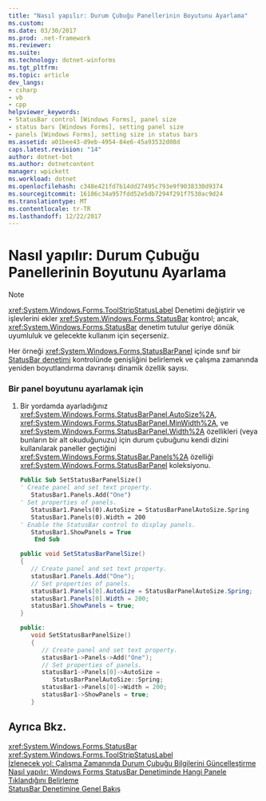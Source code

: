 ```yaml
---
title: "Nasıl yapılır: Durum Çubuğu Panellerinin Boyutunu Ayarlama"
ms.custom: 
ms.date: 03/30/2017
ms.prod: .net-framework
ms.reviewer: 
ms.suite: 
ms.technology: dotnet-winforms
ms.tgt_pltfrm: 
ms.topic: article
dev_langs:
- csharp
- vb
- cpp
helpviewer_keywords:
- StatusBar control [Windows Forms], panel size
- status bars [Windows Forms], setting panel size
- panels [Windows Forms], setting size in status bars
ms.assetid: a01bee43-d9eb-4954-84e6-45a93532d08d
caps.latest.revision: "14"
author: dotnet-bot
ms.author: dotnetcontent
manager: wpickett
ms.workload: dotnet
ms.openlocfilehash: c348e421fd7b14dd27495c793e9f9038330d9374
ms.sourcegitcommit: 16186c34a957fdd52e5db7294f291f7530ac9d24
ms.translationtype: MT
ms.contentlocale: tr-TR
ms.lasthandoff: 12/22/2017
---
```

# <a name="how-to-set-the-size-of-status-bar-panels"></a>Nasıl yapılır: Durum Çubuğu Panellerinin Boyutunu Ayarlama
> [!NOTE]
>  <xref:System.Windows.Forms.ToolStripStatusLabel> Denetimi değiştirir ve işlevlerini ekler <xref:System.Windows.Forms.StatusBar> kontrol; ancak, <xref:System.Windows.Forms.StatusBar> denetim tutulur geriye dönük uyumluluk ve gelecekte kullanım için seçerseniz.  
  
 Her örneği <xref:System.Windows.Forms.StatusBarPanel> içinde sınıf bir [StatusBar denetimi](../../../../docs/framework/winforms/controls/statusbar-control-windows-forms.md) kontrolünde genişliğini belirlemek ve çalışma zamanında yeniden boyutlandırma davranışı dinamik özellik sayısı.  
  
### <a name="to-set-the-size-of-a-panel"></a>Bir panel boyutunu ayarlamak için  
  
1.  Bir yordamda ayarladığınız <xref:System.Windows.Forms.StatusBarPanel.AutoSize%2A>, <xref:System.Windows.Forms.StatusBarPanel.MinWidth%2A>, ve <xref:System.Windows.Forms.StatusBarPanel.Width%2A> özellikleri (veya bunların bir alt okuduğunuzu) için durum çubuğunu kendi dizini kullanılarak paneller geçtiğini <xref:System.Windows.Forms.StatusBar.Panels%2A> özelliği <xref:System.Windows.Forms.StatusBarPanel> koleksiyonu.  
  
    ```vb  
    Public Sub SetStatusBarPanelSize()  
    ' Create panel and set text property.  
       StatusBar1.Panels.Add("One")  
    ' Set properties of panels.  
       StatusBar1.Panels(0).AutoSize = StatusBarPanelAutoSize.Spring  
       StatusBar1.Panels(0).Width = 200  
    ' Enable the StatusBar control to display panels.  
       StatusBar1.ShowPanels = True  
        End Sub  
    ```  
  
    ```csharp  
    public void SetStatusBarPanelSize()  
    {  
       // Create panel and set text property.  
       statusBar1.Panels.Add("One");  
       // Set properties of panels.  
       statusBar1.Panels[0].AutoSize = StatusBarPanelAutoSize.Spring;  
       statusBar1.Panels[0].Width = 200;  
       statusBar1.ShowPanels = true;  
    }  
    ```  
  
    ```cpp  
    public:  
       void SetStatusBarPanelSize()  
       {  
          // Create panel and set text property.  
          statusBar1->Panels->Add("One");  
          // Set properties of panels.  
          statusBar1->Panels[0]->AutoSize =  
             StatusBarPanelAutoSize::Spring;  
          statusBar1->Panels[0]->Width = 200;  
          statusBar1->ShowPanels = true;  
       }  
    ```  
  
## <a name="see-also"></a>Ayrıca Bkz.  
 <xref:System.Windows.Forms.StatusBar>  
 <xref:System.Windows.Forms.ToolStripStatusLabel>  
 [İzlenecek yol: Çalışma Zamanında Durum Çubuğu Bilgilerini Güncelleştirme](../../../../docs/framework/winforms/controls/walkthrough-updating-status-bar-information-at-run-time.md)  
 [Nasıl yapılır: Windows Forms StatusBar Denetiminde Hangi Panele Tıklandığını Belirleme](../../../../docs/framework/winforms/controls/determine-which-panel-wf-statusbar-control-was-clicked.md)  
 [StatusBar Denetimine Genel Bakış](../../../../docs/framework/winforms/controls/statusbar-control-overview-windows-forms.md)

